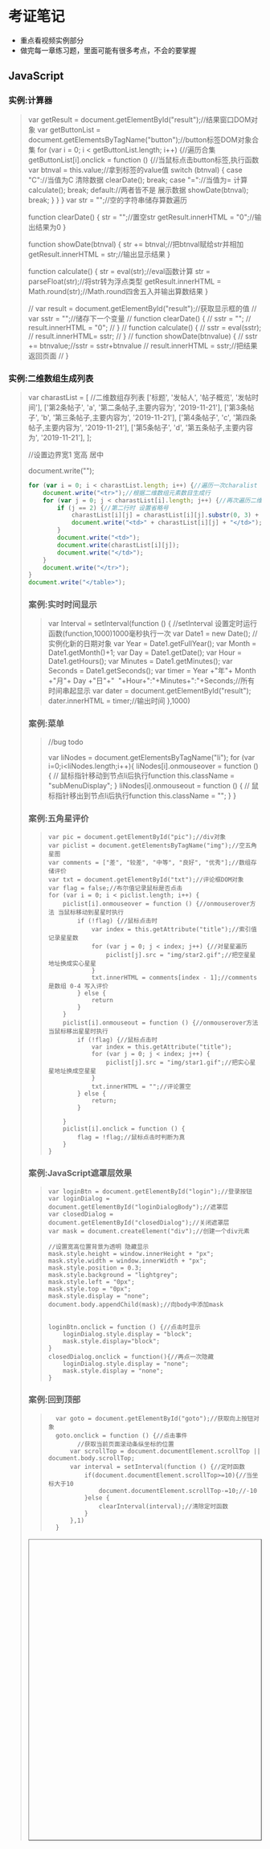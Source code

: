 # 考证笔记

- 重点看视频实例部分
- 做完每一章练习题，里面可能有很多考点，不会的要掌握

## JavaScript

### 实例:计算器

>    var getResult = document.getElementById("result");//结果窗口DOM对象
>    var getButtonList = document.getElementsByTagName("button");//button标签DOM对象合集
>    for (var i = 0; i < getButtonList.length; i++) {//遍历合集
>        getButtonList[i].onclick = function () {//当鼠标点击button标签,执行函数
>            var btnval = this.value;//拿到标签的value值
>            switch (btnval) {
>                case "C"://当值为C 清除数据
>                    clearDate();
>                    break;
>                case "="://当值为= 计算
>                    calculate();
>                    break;
>                default://两者皆不是 展示数据
>                    showDate(btnval);
>                    break;
>            }
>        }
>    }
>    var str = "";//空的字符串储存算数遍历
>    
>    function clearDate() {
>        str = "";//置空str
>        getResult.innerHTML = "0";//输出结果为0
>    }
>    
>    function showDate(btnval) {
>        str += btnval;//把btnval赋给str并相加
>        getResult.innerHTML = str;//输出显示结果
>    }
>    
>    function calculate() {
>        str = eval(str);//eval函数计算
>        str = parseFloat(str);//将str转为浮点类型
>        getResult.innerHTML = Math.round(str);//Math.round四舍五入并输出算数结果
>    }
>    
>    // var result = document.getElementById("result");//获取显示框的值
>    // var sstr = "";//储存下一个变量
>    // function clearDate() {
>    //     sstr = "";
>    //     result.innerHTML = "0";
>    // }
>    // function calculate() {
>    //     sstr = eval(sstr);
>    //     result.innerHTML= sstr;
>    // }
>    // function showDate(btnvalue) {
>    //     sstr += btnvalue;//sstr = sstr+btnvalue
>    //     result.innerHTML = sstr;//把结果返回页面
>    // }

### 实例:二维数组生成列表

>  var charastList = [ //二维数组存列表
>         ['标题', '发帖人', '帖子概览', '发帖时间'],
>         ['第2条帖子', 'a', '第二条帖子,主要内容为', '2019-11-21'],
>         ['第3条帖子', 'b', '第三条帖子,主要内容为', '2019-11-21'],
>         ['第4条帖子', 'c', '第四条帖子,主要内容为', '2019-11-21'],
>         ['第5条帖子', 'd', '第五条帖子,主要内容为', '2019-11-21'],
>     ];
>
> //设置边界宽1 宽高 居中
>
> ​    document.write("<table border='1' width='700px' height='600px' align='center'>");
>
> ```javascript
> for (var i = 0; i < charastList.length; i++) {//遍历一次charalist
>     document.write("<tr>");//根据二维数组元素数目生成行
>     for (var j = 0; j < charastList[i].length; j++) {//再次遍历二维数组
>         if (j == 2) {//第二行时 设置省略号
>             charastList[i][j] = charastList[i][j].substr(0, 3) + ".....";
>             document.write("<td>" + charastList[i][j] + "</td>");
>         }
>         document.write("<td>");
>         document.write(charastList[i][j]);
>         document.write("</td>");
>     }
>     document.write("</tr>");
> }
> document.write("</table>");
> ```

### 案例:实时时间显示

>  var Interval =  setInterval(function () { //setInterval 设置定时运行函数(function,1000)1000毫秒执行一次
>       var Date1 = new Date(); //实例化新的日期对象
>       var Year = Date1.getFullYear();
>       var Month = Date1.getMonth()+1;
>       var Day = Date1.getDate();
>       var Hour = Date1.getHours();
>       var Minutes = Date1.getMinutes();
>       var Seconds = Date1.getSeconds();
>       var timer = Year +"年"+ Month +"月"+ Day +"日"+"&nbsp;&nbsp;"+Hour+":"+Minutes+":"+Seconds;//所有时间串起显示
>       var dater = document.getElementById("result");
>       dater.innerHTML = timer;//输出时间
>   },1000)

### 案例:菜单

>   //bug todo
>
> var liNodes = document.getElementsByTagName("li");
>   for (var i=0;i<liNodes.length;i++){
>       liNodes[i].onmouseover = function () {
>           // 鼠标指针移动到节点li后执行function
>           this.className = "subMenuDisplay";
>       }
>       liNodes[i].onmouseout = function () {
>           // 鼠标指针移出到节点li后执行function
>           this.className = "";
>       }
>   }

### 案例:五角星评价

>     var pic = document.getElementById("pic");//div对象
>     var piclist = document.getElementsByTagName("img");//空五角星图
>     var comments = ["差", "较差", "中等", "良好", "优秀"];//数组存储评价
>     var txt = document.getElementById("txt");//评论框DOM对象
>     var flag = false;//布尔值记录鼠标是否点击
>     for (var i = 0; i < piclist.length; i++) {
>         piclist[i].onmouseover = function () {//onmouserover方法 当鼠标移动到星星时执行
>             if (!flag) {//鼠标点击时
>                 var index = this.getAttribute("title");//索引值记录星星数
>                 for (var j = 0; j < index; j++) {//对星星遍历
>                     piclist[j].src = "img/star2.gif";//把空星星地址换成实心星星
>                 }
>                 txt.innerHTML = comments[index - 1];//comments是数组 0-4 写入评价
>             } else {
>                 return
>             }
>         }
>         piclist[i].onmouseout = function () {//onmouserover方法 当鼠标移出星星时执行
>             if (!flag) {//鼠标点击时
>                 var index = this.getAttribute("title");
>                 for (var j = 0; j < index; j++) {
>                     piclist[j].src = "img/star1.gif";//把实心星星地址换成空星星
>                 }
>                 txt.innerHTML = "";//评论置空
>             } else {
>                 return;
>             }
>     
>         }
>         piclist[i].onclick = function () {
>             flag = !flag;//鼠标点击时判断为真
>         }
>     }

### 案例:JavaScript遮罩层效果

>     var loginBtn = document.getElementById("login");//登录按钮
>     var loginDialog = document.getElementById("loginDialogBody");//遮罩层
>     var closedDialog = document.getElementById("closedDialog");//关闭遮罩层
>     var mask = document.createElement("div");//创建一个div元素
>     
>     //设置宽高位置背景为透明 隐藏显示
>     mask.style.height = window.innerHeight + "px";
>     mask.style.width = window.innerWidth + "px";
>     mask.style.position = 0.3;
>     mask.style.background = "lightgrey";
>     mask.style.left = "0px";
>     mask.style.top = "0px";
>     mask.style.display = "none";
>     document.body.appendChild(mask);//向body中添加mask
>
>
>     loginBtn.onclick = function () {//点击时显示
>         loginDialog.style.display = "block";
>         mask.style.display="block";
>     }
>     closedDialog.onclick = function(){//再点一次隐藏
>         loginDialog.style.display = "none";
>         mask.style.display = "none";
>     }

### 案例:回到顶部

>       var goto = document.getElementById("goto");//获取向上按钮对象
>       goto.onclick = function () {//点击事件
>       	  //获取当前页面滚动条纵坐标的位置
>           var scrollTop = document.documentElement.scrollTop || document.body.scrollTop;
>           var interval = setInterval(function () {//定时函数
>               if(document.documentElement.scrollTop>=10){//当坐标大于10
>                   document.documentElement.scrollTop-=10;//-10
>               }else {
>                   clearInterval(interval);//清除定时函数
>               }
>           },1)
>       }

